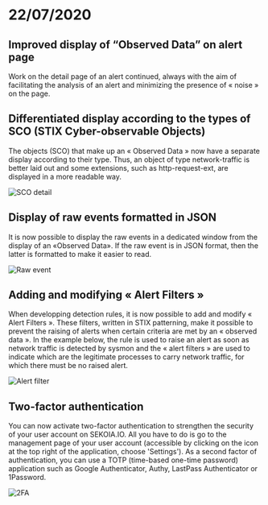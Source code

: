 # 22/07/2020

## Improved display of “Observed Data” on alert page
Work on the detail page of an alert continued, always with the aim of facilitating the analysis of an alert and minimizing the presence of « noise » on the page.

## Differentiated display according to the types of SCO (STIX Cyber-observable Objects)
The objects (SCO) that make up an « Observed Data » now have a separate display according to their type. Thus, an object of type network-traffic is better laid out and some extensions, such as  http-request-ext, are displayed in a more readable way.

![SCO detail](/assets/release-20200722/oc-sco-network-traffic.png)

## Display of raw events formatted in JSON
It is now possible to display the raw events in a dedicated window from the display of an «Observed Data». If the raw event is in JSON format, then the latter is formatted to make it easier to read.

![Raw event](/assets/release-20200722/oc-raw-event-json.png)

## Adding and modifying « Alert Filters »
When developping detection rules, it is now possible to add and modify « Alert Filters ». These filters, written in STIX patterning, make it possible to prevent the raising of alerts when certain criteria are met by an « observed data ». In the example below, the rule is used to raise an alert as soon as network traffic is detected by sysmon and the « alert filters » are used to indicate which are the legitimate processes to carry network traffic, for which there must be no raised alert.

![Alert filter](/assets/release-20200722/oc-edit-alert-filter.gif)

## Two-factor authentication
You can now activate two-factor authentication to strengthen the security of your user account on SEKOIA.IO. All you have to do is go to the management page of your user account (accessible by clicking on the icon at the top right of the application, choose 'Settings'). As a second factor of authentication, you can use a TOTP (time-based one-time password) application such as Google Authenticator, Authy, LastPass Authenticator or 1Password.

![2FA](/assets/release-20200722/2FA.gif)
